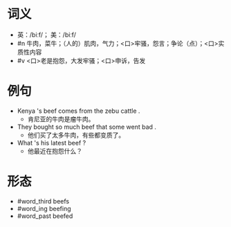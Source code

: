 # 词义
- 英：/biːf/； 美：/biːf/
- #n 牛肉，菜牛；（人的）肌肉，气力；<口>牢骚，怨言；争论（点）；<口>实质性内容
- #v <口>老是抱怨，大发牢骚；<口>申诉，告发
# 例句
- Kenya 's beef comes from the zebu cattle .
	- 肯尼亚的牛肉是瘤牛肉。
- They bought so much beef that some went bad .
	- 他们买了太多牛肉，有些都变质了。
- What 's his latest beef ?
	- 他最近在抱怨什么？
# 形态
- #word_third beefs
- #word_ing beefing
- #word_past beefed
